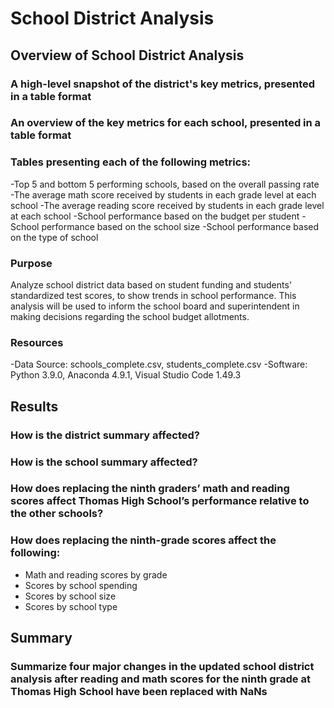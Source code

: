# School District Analysis
## Overview of School District Analysis
### A high-level snapshot of the district's key metrics, presented in a table format
### An overview of the key metrics for each school, presented in a table format
### Tables presenting each of the following metrics:
-Top 5 and bottom 5 performing schools, based on the overall passing rate
-The average math score received by students in each grade level at each school
-The average reading score received by students in each grade level at each school
-School performance based on the budget per student
-School performance based on the school size 
-School performance based on the type of school

### Purpose
Analyze school district data based on student funding and students' standardized test scores, to show trends in school performance. This analysis will be used to inform the school board and superintendent in making decisions regarding the school budget allotments.

### Resources
-Data Source: schools_complete.csv, students_complete.csv
-Software: Python 3.9.0, Anaconda 4.9.1, Visual Studio Code 1.49.3

## Results
### How is the district summary affected?
### How is the school summary affected?
### How does replacing the ninth graders’ math and reading scores affect Thomas High School’s performance relative to the other schools?
### How does replacing the ninth-grade scores affect the following:
- Math and reading scores by grade
- Scores by school spending
- Scores by school size
- Scores by school type
## Summary
### Summarize four major changes in the updated school district analysis after reading and math scores for the ninth grade at Thomas High School have been replaced with NaNs
